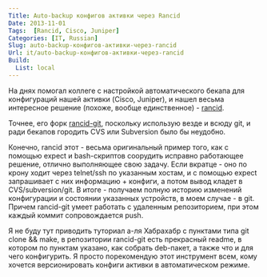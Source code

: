 ```yaml
---
Title: Auto-backup конфигов активки через Rancid
Date: 2013-11-01
Tags:  [Rancid, Cisco, Juniper]
Categories: [IT, Russian]
Slug: auto-backup-конфигов-активки-через-rancid
Url: it/auto-backup-конфигов-активки-через-rancid
Build:
  List: local
---
```


На днях помогал коллеге с настройкой автоматического бекапа
для конфигураций нашей активки (Cisco, Juniper), и нашел
весьма интересное решение (похоже, вообще единственное) -
[rancid](http://www.shrubbery.net/rancid/).

Точнее, его форк [rancid-git](https://github.com/dotwaffle/rancid-git),
поскольку использую везде и всюду git, и ради бекапов городить CVS или
Subversion было бы неудобно.

Конечно, rancid этот - весьма оригинальный пример того, как с помощью
expect и bash-скриптов соорудить исправно работающее решение, отлично выполняющее
свою задачу. Если вкратце - оно по крону ходит через telnet/ssh по указанным хостам,
и с помощью expect запрашивает с них информацию + конфиги, а потом вывод кладет
в CVS/subversion/git. В итоге - получаем полную историю изменений конфигурации
и состоянии указанных устройств, в моем случае - в git. Причем rancid-git
умеет работать с удаленным репозиторием, при этом каждый коммит сопровождается push.

Я не буду тут приводить туториал а-ля Хабрахабр с пунктами типа git clone && make,
в репозитории rancid-git есть прекрасный readme, в котором по пунктам указано, как
собрать deb-пакет, а также что и для чего конфигурить.
Я просто порекомендую этот инструмент всем, кому хочется версионировать конфиги активки в автоматическом режиме.
